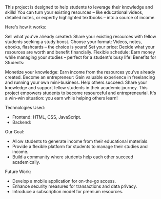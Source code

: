 This project is designed to help students to leverage their knowledge and skills! You can turn your existing resources – like educational videos, detailed notes, or expertly highlighted textbooks – into a source of income.

Here's how it works:

Sell what you've already created: Share your existing resources with fellow students seeking a study boost.
Choose your format: Videos, notes, ebooks, flashcards – the choice is yours!
Set your price: Decide what your resources are worth and benefit financially.
Flexible schedule: Earn money while managing your studies – perfect for a student's busy life!
Benefits for Students:

Monetize your knowledge: Earn income from the resources you've already created.
Become an entrepreneur: Gain valuable experience in freelancing and running your own mini-business.
Help others succeed: Share your knowledge and support fellow students in their academic journey.
This project empowers students to become resourceful and entrepreneurial. It's a win-win situation: you earn while helping others learn!


Technologies Used: 
 - Frontend: HTML, CSS, JavaScript.
 - Backend: 

Our Goal:
 - Allow students to generate income from their educational materials
 - Provide a flexible platform for students to manage their studies and income.
 - Build a community where students help each other succeed academically.

Future Work:
 - Develop a mobile application for on-the-go access.
 - Enhance security measures for transactions and data privacy.
 - Introduce a subscription model for premium resources.



